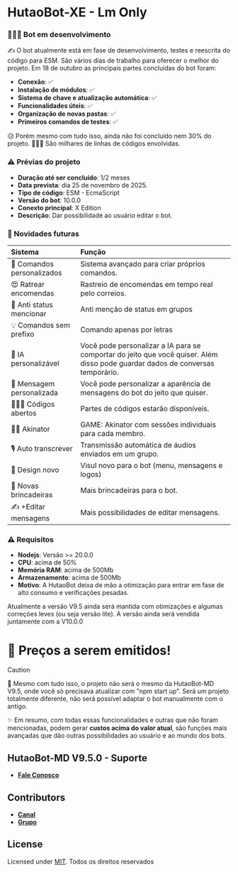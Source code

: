 # HutaoBot-XE - Lm Only

### 👨🏻‍💻 Bot em desenvolvimento

 ✍️ O bot atualmente está em fase de desenvolvimento, testes e reescrita do código para ESM. São vários dias de trabalho para oferecer o melhor do projeto.
Em 18 de outubro as principais partes concluídas do bot foram:
 
- **Conexão**: ✅️
- **Instalação de módulos**: ✅️
- **Sistema de chave e atualização automática**: ✅️
- **Funcionalidades úteis**: ✅️
- **Organização de novas pastas**: ✅️
- **Primeiros comandos de testes**: ✅️

😥 Porém mesmo com tudo isso, ainda não foi concluído nem 30% do projeto.
👨🏻‍💻 São milhares de linhas de códigos envolvidas.
 
### ⚠️ Prévias do projeto

- **Duração até ser concluído**: 1/2 meses
- **Data prevista**: dia 25 de novembro de 2025.
- **Tipo de código**: ESM - EcmaScript
- **Versão do bot**: 10.0.0
- **Conexto principal**: X Edition
- **Descrição**: Dar possibilidade ao usuário editar o bot.
 
###  💎 Novidades futuras

| Sistema          | Função
| :----------------- | :------------------------- | 
| 👑 Comandos personalizados           | Sistema avançado para criar próprios comandos. 
| 😍 Ratrear encomendas              | Rastreio de encomendas em tempo real pelo correios.
| 🌌 Anti status mencionar         | Anti menção de status em grupos
| 💡 Comandos sem prefixo         | Comando apenas por letras
| 💎 IA personalizável          | Você pode personalizar a IA para se comportar do jeito que você quiser. Além disso pode guardar dados de conversas temporário.
| 💖 Mensagem personalizada        | Você pode personalizar a aparência de mensagens do bot do jeito que quiser.
| 👨🏻‍💻 Códigos abertos         | Partes de códigos estarão disponíveis.
| 🧞‍♂️ Akinator        | GAME: Akinator com sessões individuais para cada membro.
| 🎙 Auto transcrever        | Transmissão automática de áudios enviados em um grupo.
| 🌷 Design novo        | Visul novo para o bot (menu, mensagens e logos)
| 🌟 Novas brincadeiras        | Mais brincadeiras para o bot.
| ✍️ +Editar mensagens      | Mais possibilidades de editar mensagens.

### ⚠️ Requisitos

- **Nodejs**: Versão >= 20.0.0
- **CPU**: acima de 50%
- **Memória RAM**: acima de 500Mb
- **Armazenamento**: acima de 500Mb
- **Motivo**: A HutaoBot deixa de mão a otimização para entrar em fase de alto consumo e verificações pesadas. 

Atualmente a versão V9.5 ainda será mantida com otimizações  e algumas correções leves (ou seja versão lite). A versão ainda será vendida juntamente com a V10.0.0

# 💸 Preços a serem emitidos!

> [!CAUTION]
> 💎 Mesmo com tudo isso, o projeto não será o mesmo da HutaoBot-MD V9.5, onde você só precisava atualizar com "npm start up". Será um projeto totalmente diferente, não será possível adaptar o bot manualmente com o antigo.
> 
> ✨️ Em resumo, com todas essas funcionalidades e outras que não foram mencionadas, podem gerar **custos acima do valor atual**, são funções mais avançadas que dão outras possibilidades ao usuário e ao mundo dos bots.

## HutaoBot-MD V9.5.0 - Suporte

* [__Fale Conosco__](https://wa.me/559181377883?text=olá%20suporte%20da%20HutaoBot-MD)


## Contributors

* [__Canal__](https://whatsapp.com/channel/0029VbBDYlKDuMRm551Z5e0s)
* [__Grupo__](https://chat.whatsapp.com/IoUPlcsAdP98a7VrW3jBQp)

## License

Licensed under [MIT](./LICENSE).
Todos os direitos reservados

